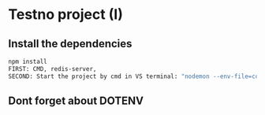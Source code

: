 # Testno project (I)
## Install the dependencies
```bash
npm install
FIRST: CMD, redis-server,
SECOND: Start the project by cmd in VS terminal: "nodemon --env-file=config/.env app.js"
```
## Dont forget about DOTENV
